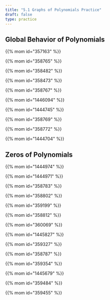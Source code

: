 ```yaml
---
title: "5.1 Graphs of Polynomials Practice"
draft: false
type: practice
---
```


## Global Behavior of Polynomials

{{% mom id="357163" %}}

{{% mom id="358765" %}}

{{% mom id="358482" %}}

{{% mom id="358473" %}}

{{% mom id="358767" %}}

{{% mom id="1446094" %}}

{{% mom id="1444745" %}}

{{% mom id="358769" %}}

{{% mom id="358772" %}}

{{% mom id="1444704" %}}

## Zeros of Polynomials

{{% mom id="1444974" %}}

{{% mom id="1444971" %}}

{{% mom id="358783" %}}

{{% mom id="358802" %}}

{{% mom id="359199" %}}

{{% mom id="358812" %}}

{{% mom id="360069" %}}

{{% mom id="1445827" %}}

{{% mom id="359327" %}}

{{% mom id="358787" %}}

{{% mom id="359354" %}}

{{% mom id="1445679" %}}

{{% mom id="359484" %}}

{{% mom id="359455" %}}